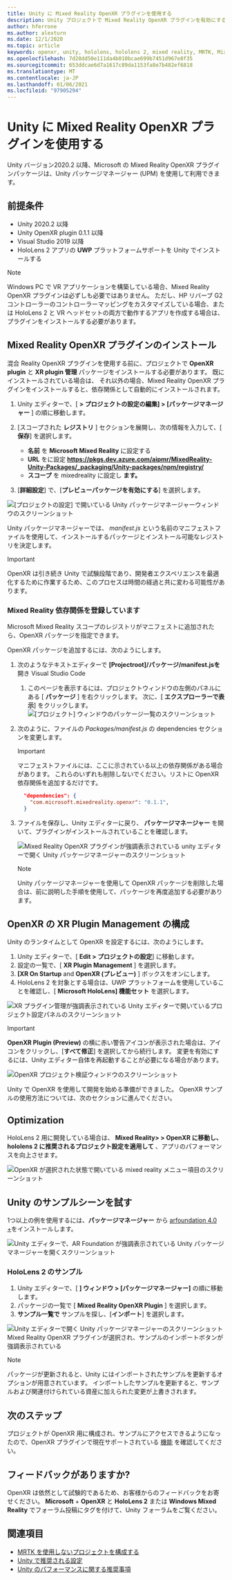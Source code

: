 ```yaml
---
title: Unity に Mixed Reality OpenXR プラグインを使用する
description: Unity プロジェクトで Mixed Reality OpenXR プラグインを有効にする方法について説明します。
author: hferrone
ms.author: alexturn
ms.date: 12/1/2020
ms.topic: article
keywords: openxr, unity, hololens, hololens 2, mixed reality, MRTK, Mixed Reality Toolkit, 拡張現実, 仮想現実, mixed reality ヘッドセット, 学習, チュートリアル, 概要
ms.openlocfilehash: 7d28dd50e111da4b010bcae699b7451d967e8f35
ms.sourcegitcommit: 653ddcae6d7a1617c89da1153fa8e7b482ef6818
ms.translationtype: MT
ms.contentlocale: ja-JP
ms.lasthandoff: 01/06/2021
ms.locfileid: "97905294"
---
```

# <a name="using-the-mixed-reality-openxr-plugin-for-unity"></a>Unity に Mixed Reality OpenXR プラグインを使用する

Unity バージョン2020.2 以降、Microsoft の Mixed Reality OpenXR プラグインパッケージは、Unity パッケージマネージャー (UPM) を使用して利用できます。

## <a name="prerequisites"></a>前提条件

* Unity 2020.2 以降
* Unity OpenXR plugin 0.1.1 以降
* Visual Studio 2019 以降
* HoloLens 2 アプリの **UWP** プラットフォームサポートを Unity でインストールする

> [!NOTE]
> Windows PC で VR アプリケーションを構築している場合、Mixed Reality OpenXR プラグインは必ずしも必要ではありません。 ただし、HP リバーブ G2 コントローラーのコントローラーマッピングをカスタマイズしている場合、または HoloLens 2 と VR ヘッドセットの両方で動作するアプリを作成する場合は、プラグインをインストールする必要があります。

## <a name="installing-the-mixed-reality-openxr-plugin"></a>Mixed Reality OpenXR プラグインのインストール

混合 Reality OpenXR プラグインを使用する前に、プロジェクトで **OpenXR plugin** と **XR plugin 管理** パッケージをインストールする必要があります。 既にインストールされている場合は、 それ以外の場合、Mixed Reality OpenXR プラグインをインストールすると、依存関係として自動的にインストールされます。

1. Unity エディターで、[ **> プロジェクトの設定の編集] > [パッケージマネージャー** ] の順に移動します。
2. [スコープされた **レジストリ** ] セクションを展開し、次の情報を入力して、[ **保存**] を選択します。
    * **名前** を **Microsoft Mixed Reality** に設定する
    * **URL** をに設定 **https://pkgs.dev.azure.com/aipmr/MixedReality-Unity-Packages/_packaging/Unity-packages/npm/registry/**
    * **スコープ** を mixedreality に設定し **ます。**

3. [**詳細設定**] で、[**プレビューパッケージを有効にする**] を選択します。

![[プロジェクトの設定] で開いている Unity パッケージマネージャーウィンドウのスクリーンショット](images/openxr-img-01.png)

Unity パッケージマネージャーでは、 *manifest.js* という名前のマニフェストファイルを使用して、インストールするパッケージとインストール可能なレジストリを決定します。

> [!IMPORTANT]
> OpenXR は引き続き Unity で試験段階であり、開発者エクスペリエンスを最適化するために作業するため、このプロセスは時間の経過と共に変わる可能性があります。

### <a name="registering-the-mixed-reality-dependency"></a>Mixed Reality 依存関係を登録しています

Microsoft Mixed Reality スコープのレジストリがマニフェストに追加されたら、OpenXR パッケージを指定できます。

OpenXR パッケージを追加するには、次のようにします。

1. 次のようなテキストエディターで **[Projectroot]/パッケージ/manifest.jsを** 開き Visual Studio Code
    1. このページを表示するには、プロジェクトウィンドウの左側のパネルにある [ **パッケージ** ] を右クリックします。 次に、[ **エクスプローラーで表示**] をクリックします。
    ![[プロジェクト] ウィンドウのパッケージ一覧のスクリーンショット](images/packages.png)
1. 次のように、ファイルの *Packages/manifest.js* の dependencies セクションを変更します。

    > [!IMPORTANT]
    > マニフェストファイルには、ここに示されている以上の依存関係がある場合があります。 これらのいずれも削除しないでください。リストに OpenXR 依存関係を追加するだけです。

    ``` json
      "dependencies": {
        "com.microsoft.mixedreality.openxr": "0.1.1",
      }
    ```

1. ファイルを保存し、Unity エディターに戻り、 **パッケージマネージャー** を開いて、プラグインがインストールされていることを確認します。

    ![Mixed Reality OpenXR プラグインが強調表示されている unity エディターで開く Unity パッケージマネージャーのスクリーンショット](images/openxr-img-03.png)

    > [!Note]
    > Unity パッケージマネージャーを使用して OpenXR パッケージを削除した場合は、前に説明した手順を使用して、パッケージを再度追加する必要があります。

## <a name="configuring-xr-plugin-management-for-openxr"></a>OpenXR の XR Plugin Management の構成

Unity のランタイムとして OpenXR を設定するには、次のようにします。

1. Unity エディターで、[ **Edit > プロジェクトの設定**] に移動します。
2. 設定の一覧で、[ **XR Plugin Management** ] を選択します。
3. **[XR On Startup** and **OpenXR (プレビュー)** ] ボックスをオンにします。
4. HoloLens 2 を対象とする場合は、UWP プラットフォームを使用していることを確認し、[ **Microsoft HoloLens] 機能セット** を選択します。

![XR プラグイン管理が強調表示されている Unity エディターで開いているプロジェクト設定パネルのスクリーンショット](images/openxr-img-05.png)

> [!IMPORTANT]
> **OpenXR Plugin (Preview)** の横に赤い警告アイコンが表示された場合は、アイコンをクリックし、[**すべて修正**] を選択してから続行します。 変更を有効にするには、Unity エディター自体を再起動することが必要になる場合があります。

![OpenXR プロジェクト検証ウィンドウのスクリーンショット](images/openxr-img-06.png)

Unity で OpenXR を使用して開発を始める準備ができました。  OpenXR サンプルの使用方法については、次のセクションに進んでください。

## <a name="optimization"></a>Optimization

HoloLens 2 用に開発している場合は、 **Mixed Reality> > OpenXR に移動し、hololens 2 に推奨されるプロジェクト設定を適用して** 、アプリのパフォーマンスを向上させます。

![OpenXR が選択された状態で開いている mixed reality メニュー項目のスクリーンショット](images/openxr-img-08.png)

## <a name="try-out-the-unity-sample-scenes"></a>Unity のサンプルシーンを試す

1つ以上の例を使用するには、**パッケージマネージャー** から [arfoundation 4.0 +](https://docs.unity3d.com/Packages/com.unity.xr.arfoundation@4.1/manual/index.html#installing-ar-foundation)をインストールします。

![Unity エディターで、AR Foundation が強調表示されている Unity パッケージマネージャーを開くスクリーンショット](images/openxr-img-09.png)

### <a name="hololens-2-samples"></a>HoloLens 2 のサンプル

1. Unity エディターで、[ **] ウィンドウ > [パッケージマネージャー]** の順に移動します。
2. パッケージの一覧で [ **Mixed Reality OpenXR Plugin** ] を選択します。
3. **サンプル一覧で** サンプルを探し、[**インポート**] を選択します。

![Unity エディターで開く Unity パッケージマネージャーのスクリーンショット Mixed Reality OpenXR プラグインが選択され、サンプルのインポートボタンが強調表示されている](images/openxr-img-10.png)

<!-- ### For all other OpenXR samples

1. In the Unity Editor, navigate to **Window > Package Manager**
2. In the list of packages, select **OpenXR Plugin**
3. Locate the sample in the **Samples** list and select **Import**

![Screenshot of Unity Package Manager open in Unity editor with OpenXR Plugin selected and samples import button highlighted](images/openxr-img-10.png) -->

> [!NOTE]
> パッケージが更新されると、Unity にはインポートされたサンプルを更新するオプションが用意されています。  インポートしたサンプルを更新すると、サンプルおよび関連付けられている資産に加えられた変更が上書きされます。

## <a name="next-steps"></a>次のステップ

プロジェクトが OpenXR 用に構成され、サンプルにアクセスできるようになったので、OpenXR プラグインで現在サポートされている [機能](openxr-supported-features.md) を確認してください。

## <a name="have-feedback"></a>フィードバックがありますか?

OpenXR は依然として試験的であるため、お客様からのフィードバックをお寄せください。 [](https://aka.ms/unityforums) **Microsoft**  +  **OpenXR** と **HoloLens 2** または **Windows Mixed Reality** でフォーラム投稿にタグを付けて、Unity フォーラムをご覧ください。

## <a name="see-also"></a>関連項目

* [MRTK を使用しないプロジェクトを構成する](configure-unity-project.md)
* [Unity で推奨される設定](recommended-settings-for-unity.md)
* [Unity のパフォーマンスに関する推奨事項](performance-recommendations-for-unity.md#how-to-profile-with-unity)
